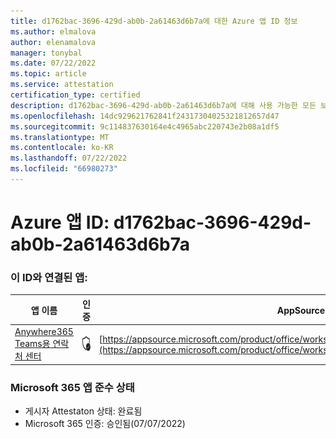 ```yaml
---
title: d1762bac-3696-429d-ab0b-2a61463d6b7a에 대한 Azure 앱 ID 정보
ms.author: elmalova
author: elenamalova
manager: tonybal
ms.date: 07/22/2022
ms.topic: article
ms.service: attestation
certification_type: certified
description: d1762bac-3696-429d-ab0b-2a61463d6b7a에 대해 사용 가능한 모든 보안 및 규정 준수 정보입니다.
ms.openlocfilehash: 14dc929621762841f24317304025321812657d47
ms.sourcegitcommit: 9c114837630164e4c4965abc220743e2b08a1df5
ms.translationtype: MT
ms.contentlocale: ko-KR
ms.lasthandoff: 07/22/2022
ms.locfileid: "66980273"
---
```

# <a name="azure-app-id-d1762bac-3696-429d-ab0b-2a61463d6b7a"></a>Azure 앱 ID: d1762bac-3696-429d-ab0b-2a61463d6b7a


### <a name="apps-associated-with-this-id"></a>이 ID와 연결된 앱:
| **앱 이름** | **인증** | **AppSource에서 보기** |
|--------------|---------------|-----------------------|
| [Anywhere365 Teams용 연락처 센터](../forward/workstreampeople.anywhere365contactcenterforteams.md) | <img alt="Certified application badge" src="../media/certified-badge.png" height="25" width="25" /> | [https://appsource.microsoft.com/product/office/workstreampeople.anywhere365contactcenterforteams](https://appsource.microsoft.com/product/office/workstreampeople.anywhere365contactcenterforteams) |

### <a name="microsoft-365-app-compliance-status"></a>Microsoft 365 앱 준수 상태
- 게시자 Attestaton 상태: 완료됨
- Microsoft 365 인증: 승인됨(07/07/2022)
